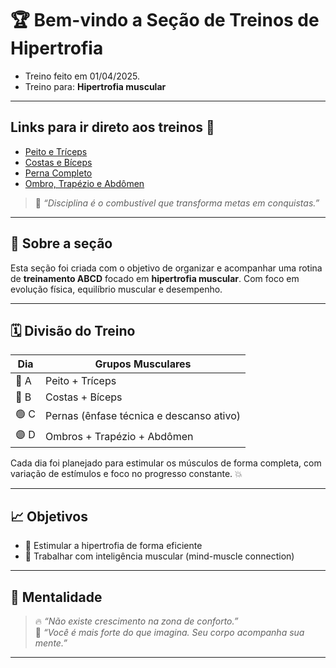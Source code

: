 # 🏆 Bem-vindo a Seção de Treinos de Hipertrofia

- Treino feito em 01/04/2025.
- Treino para: **Hipertrofia muscular**

---

## Links para ir direto aos treinos 💪

- [Peito e Tríceps](A.md)
- [Costas e Bíceps](B.md)
- [Perna Completo](C.md)
- [Ombro, Trapézio e Abdômen](D.md)

> 💪 _“Disciplina é o combustível que transforma metas em conquistas.”_

---

## 📌 Sobre a seção

Esta seção foi criada com o objetivo de organizar e acompanhar uma rotina de **treinamento ABCD** focado em **hipertrofia muscular**. Com foco em evolução física, equilíbrio muscular e desempenho.

---

## 🗓️ Divisão do Treino

| Dia   | Grupos Musculares             |
|-------|-------------------------------|
| 🔴 A  | Peito + Tríceps               |
| 🔵 B  | Costas + Bíceps               |
| 🟢 C  | Pernas (ênfase técnica e descanso ativo) |
| 🟣 D  | Ombros + Trapézio + Abdômen   |

Cada dia foi planejado para estimular os músculos de forma completa, com variação de estímulos e foco no progresso constante. 💥

---

## 📈 Objetivos

- 📍 Estimular a hipertrofia de forma eficiente
- 🧠 Trabalhar com inteligência muscular (mind-muscle connection)

---

## 🧠 Mentalidade

> 🔥 _“Não existe crescimento na zona de conforto.”_  
> 🤯 _“Você é mais forte do que imagina. Seu corpo acompanha sua mente.”_

---

